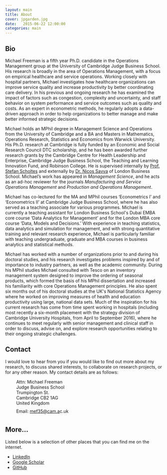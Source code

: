 ```yaml
---
layout: main
title: About
cover: jpgarden.jpg
date:   2015-06-22 12:00:00
categories: main
---
```



## Bio

Michael Freeman is a fifth year Ph.D. candidate in the Operations Management group at the University of Cambridge Judge Business School. His research is broadly in the area of Operations Management, with a focus on empirical healthcare and service operations. Working closely with hospital partners, Michael investigates how healthcare organizations can improve service quality and increase productivity by better coordinating care delivery. In his previous and ongoing research he has examined the impact of factors such as congestion, complexity and uncertainty, and staff behavior on system performance and service outcomes such as quality and costs. As an expert in econometric methods, he regularly adopts a data-driven approach in order to help organizations to better manage and make better informed strategic decisions.

Michael holds an MPhil degree in Management Science and Operations from the University of Cambridge and a BA and Masters in Mathematics, Operations Research, Statistics and Economics from Warwick University. His Ph.D. research at Cambridge is fully funded by an Economic and Social Research Council DTC scholarship, and he has been awarded further research grants by the Cambridge Centre for Health Leadership and Enterprise, Cambridge Judge Business School, the Teaching and Learning Innovation Fund, and Robinson College. He is supervised internally by [Prof. Stefan Scholtes](http://www.jbs.cam.ac.uk/faculty-research/faculty-a-z/stefan-scholtes/) and externally by [Dr. Nicos Savva](https://www.london.edu/faculty-and-research/faculty/profiles/savva-n) of London Business School. Michael’s work has appeared in *Management Science*, and he acts as an ad-hoc reviewer for the journals *Manufacturing and Service Operations Management* and *Production and Operations Management*.

Michael has co-lectured for the MA and MPhil courses ‘Econometrics I’ and ‘Econometrics II’ at Cambridge Judge Business School, where he has also served as a teaching associate for various programmes. Michael is currently a teaching assistant for London Business School's Dubai EMBA core course ‘Data Analytics for Management’ and for the London MBA core course ‘Data, Models and Decisions.’ With experience in teaching statistics, data analytics and simulation for management, and with strong quantitative training and relevant research experience, Michael is particularly familiar with teaching undergraduate, graduate and MBA courses in business analytics and statistical methods.

Michael has worked with a number of organizations prior to and during his doctoral studies, and his research investigates problems inspired by and of importance to industry partners, as well as the academic community. During his MPhil studies Michael consulted with Tesco on an inventory management system designed to improve the ordering of seasonal products, which formed the basis of his MPhil dissertation and increased his familiarity with core Operations Management principles. He also spent six months out of his doctoral studies at the UK's National Statistics Agency where he worked on improving measures of health and education productivity using large, national data sets. Much of the inspiration for his current research has come from time spent working in hospitals (including most recently a six-month placement with the strategy division of Cambridge University Hospitals, from April to September 2016), where he continues to meet regularly with senior management and clinical staff in order to discuss, advise on, and explore research opportunities relating to their ongoing strategic challenges.

## Contact

I would love to hear from you if you would like to find out more about my research, to discuss shared interests, to collaborate on research projects, or for any other reason.
My contact details are as follows:

&nbsp;&nbsp;&nbsp;&nbsp;&nbsp;&nbsp;&nbsp;&nbsp;&nbsp;Attn: Michael Freeman<br>
&nbsp;&nbsp;&nbsp;&nbsp;&nbsp;&nbsp;&nbsp;&nbsp;&nbsp;Judge Business School<br>
&nbsp;&nbsp;&nbsp;&nbsp;&nbsp;&nbsp;&nbsp;&nbsp;&nbsp;Trumpington St.<br>
&nbsp;&nbsp;&nbsp;&nbsp;&nbsp;&nbsp;&nbsp;&nbsp;&nbsp;Cambridge CB2 1AG<br>
&nbsp;&nbsp;&nbsp;&nbsp;&nbsp;&nbsp;&nbsp;&nbsp;&nbsp;United Kingdom<br>
&nbsp;&nbsp;&nbsp;&nbsp;&nbsp;&nbsp;&nbsp;&nbsp;&nbsp;<span style="line-height:2.5em;">Email: <a target="_blank" id="contact" href="http://www.google.com/recaptcha/mailhide/d?k=01RgRLgvxEUrUhAUtFCSPNRA==&amp;c=0nIRqiLvmUU-5ifT56SvMSY2hB9qsGA9T0u6dIWkHPI=">mef3<span style="display:none">3829</span>5@cam.a<span style="display:none">k</span>c.uk</a></span>


## More...

Listed below is a selection of other places that you can find me on the internet.

- [LinkedIn](https://uk.linkedin.com/in/mfrmn)
- [Google Scholar](https://scholar.google.co.uk/citations?hl=en&user=QkeVpDgAAAAJ)
- [GitHub](https://github.com/mfrmn/)

